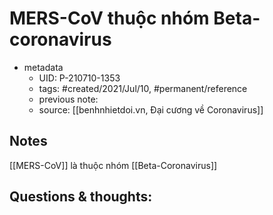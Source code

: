 # MERS-CoV thuộc nhóm Beta-coronavirus

- metadata
	- UID: P-210710-1353
	- tags: #created/2021/Jul/10, #permanent/reference
	- previous note: 
	- source: [[benhnhietdoi.vn, Đại cương về Coronavirus]]

## Notes
[[MERS-CoV]] là thuộc nhóm [[Beta-Coronavirus]]

## Questions & thoughts:


